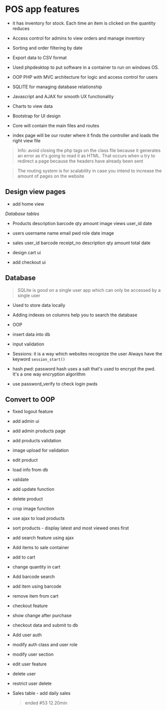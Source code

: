 # POS app features

- it has inventory for stock. Each time an item is clicked on the quantity reduces
- Access control for admins to view orders and manage inventory
- Sorting and order filtering by date
- Export data to CSV format

- Used phpdesktop to put software in a container to run on windows OS.
- OOP PHP with MVC architecture for logic and access control for users
- SQLITE for managing database relationship
- Javascript and AJAX for smooth UX functionality
- Charts to view data
- Bootstrap for UI design

- Core will contain the main files and routes
- index page will be our router where it finds the controller and loads the right view file

> Info: avoid closing the php tags on the class file because it generates an error as it's going to read it as HTML. That occurs when u try to redirect a page because the headers have already been sent

> The routing system is for scalability in case you intend to increase the amount of pages on the website

## Design view pages

- add home view

_Database tables_

- Products
  description
  barcode
  qty
  amount
  image
  views
  user_id
  date

- users
  username
  name
  email
  pwd
  role
  date
  image

- sales
  user_id
  barcode
  receipt_no
  description
  qty
  amount
  total
  date

- design cart ui
- add checkout ui

## Database

> SQLite is good on a single user app which can only be accessed by a single user

- Used to store data locally
- Adding indexes on columns help you to search the database
- OOP

- insert data into db
- input validation

- Sessions: it is a way which websites recognize the user
  Always have the keyword `session_start()`

- hash pwd: password hash uses a salt that's used to encrypt the pwd. It's a one way encryption algorithm
- use password_verify to check login pwds

## Convert to OOP

- fixed logout feature
- add admin ui
- add admin products page

- add products validation
- image upload for validation

- edit product
- load info from db
- validate
- add update function

- delete product

- crop image function

- use ajax to load products
- sort products - display latest and most viewed ones first
- add search feature using ajax

- Add items to sale container
- add to cart
- change quantity in cart

- Add barcode search
- add item using barcode
- remove item from cart

- checkout feature
- show change after purchase

- checkout data and submit to db

- Add user auth
- modify auth class and user role

- modify user section
- edit user feature
- delete user
- restrict user delete

- Sales table - add daily sales

  > ended #53 12.20min
